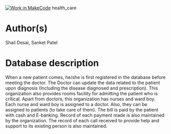 [![Work in MakeCode](https://classroom.github.com/assets/work-in-make-code-c53f0c86300af1a64cdd5dc830e2509efd17c8cb483a722cacaee84d10eb8ec9.svg)](https://classroom.github.com/online_ide?assignment_repo_id=5871076&assignment_repo_type=AssignmentRepo)
health_care
# Author(s)
Shail Desai, 
Sanket Patel
# Database description
When a new patient comes, he/she is first registered in the database before meeting the doctor. The Doctor can update the data related to the patient upon diagnosis (Including the disease diagnosed and prescription). This organization also provides rooms facility for admitting the patient who is critical. Apart from doctors, this organization has nurses and ward boy. Each nurse and ward boy is assigned to a doctor. Also, they can be assigned to patients (to take care of them). The bill is paid by the patient with cash and E-banking. Record of each payment made is also maintained by the organization. The record of each call received to provide help and support to its existing person is also maintained.
